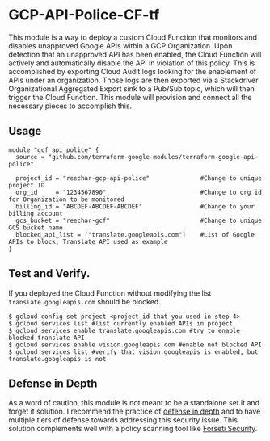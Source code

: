 # GCP-API-Police-CF-tf

This module is a way to deploy a custom Cloud Function that monitors and disables unapproved Google APIs within a GCP Organization. Upon detection that an unapproved API has been enabled, the Cloud Function will actively and automatically disable the API in violation of this policy. This is accomplished by exporting Cloud Audit logs looking for the enablement of APIs under an organization. Those logs are then exported via a Stackdriver Organizational Aggregated Export sink to a Pub/Sub topic, which will then trigger the Cloud Function. This module will provision and connect all the necessary pieces to accomplish this.

## Usage

```hcl
module "gcf_api_police" {
  source = "github.com/terraform-google-modules/terraform-google-api-police"
  
  project_id = "reechar-gcp-api-police"              #Change to unique project ID
  org_id     = "1234567890"                          #Change to org id for Organization to be monitored
  billing_id = "ABCDEF-ABCDEF-ABCDEF"                #Change to your billing account
  gcs_bucket = "reechar-gcf"                         #Change to unique GCS bucket name
  blocked_api_list = ["translate.googleapis.com"]    #List of Google APIs to block, Translate API used as example
}
```

## Test and Verify. 

If you deployed the Cloud Function without modifying the list `translate.googleapis.com` should be blocked. 
```shell
$ gcloud config set project <project_id that you used in step 4>
$ gcloud services list #list currently enabled APIs in project
$ gcloud services enable translate.googleapis.com #try to enable blocked translate API
$ gcloud services enable vision.googleapis.com #enable not blocked API
$ gcloud services list #verify that vision.googleapis is enabled, but translate.googleapis is not
```
## Defense in Depth

As a word of caution, this module is not meant to be a standalone set it and forget it solution. I recommend the practice of [defense in depth](https://en.wikipedia.org/wiki/Defense_in_depth_(computing)) and to have multiple tiers of defense towards addressing this security issue. This solution complements well with a policy scanning tool like [Forseti Security](https://forsetisecurity.org/).


